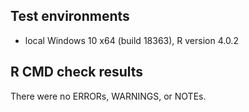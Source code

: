 ## Test environments
* local Windows 10 x64 (build 18363), R version 4.0.2

## R CMD check results
There were no ERRORs, WARNINGS, or NOTEs. 